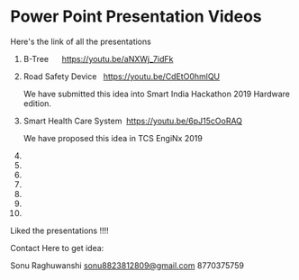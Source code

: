 # Power Point Presentation Videos

Here's the link of all the presentations

1) B-Tree‏‏‎ ‎‏‏‎ ‎‏‏‎ ‎‏‏‎ ‎‏‏‎ ‎‏‏‎ ‎https://youtu.be/aNXWj_7idFk

2) Road Safety Device‏‏‎ ‎‏‏‎ ‎‏‏‎ ‎‏‏‎https://youtu.be/CdEtO0hmlQU


   We have submitted this idea into Smart India Hackathon 2019 Hardware edition. 

3) Smart Health Care System‏‏‎ ‎‏‏‎ ‎‏https://youtu.be/6pJ15cOoRAQ
  	
	
	We have proposed this idea in TCS EngiNx 2019
4)

5)

6)

7)

8)

9)

10)


Liked the presentations !!!!

Contact Here to get idea:

Sonu Raghuwanshi
sonu8823812809@gmail.com
8770375759
